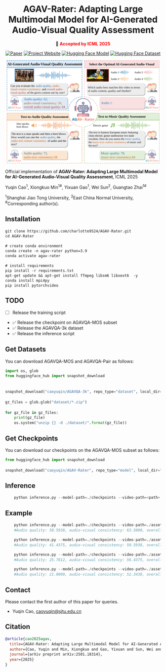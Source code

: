 <div align="center">

# AGAV-Rater: Adapting Large Multimodal Model for AI-Generated Audio-Visual Quality Assessment


🎉 **<font color=#FF000>Accepted by ICML 2025</font>**


[![Paper](https://img.shields.io/badge/arXiv-Paper-b31b1b?logo=arxiv&logoColor=b31b1b)](https://arxiv.org/pdf/2501.18314v1)
[![Project Website](https://img.shields.io/badge/AGAV--Rater-Website-4CAF50?logo=googlechrome&logoColor=white)](https://agav-rater.github.io/)
[![Hugging Face Model](https://img.shields.io/badge/%F0%9F%A4%97%20Hugging%20Face-Model-blue)](https://huggingface.co/caoyuqin/AGAV-Rater)
[![Hugging Face Dataset](https://img.shields.io/badge/%F0%9F%A4%97%20Hugging%20Face-Dataset-orange)](https://huggingface.co/datasets/caoyuqin/AGAVQA-3k)
</div>

![Teaser Image](fig/AGAV-Rater.svg)

Official implementation of **AGAV-Rater: Adapting Large Multimodal Model for AI-Generated Audio-Visual Quality Assessment**, ICML 2025

Yuqin Cao<sup>1</sup>, Xiongkuo Min<sup>1</sup><sup>#</sup>, Yixuan Gao<sup>1</sup>, Wei Sun<sup>2</sup>, Guangtao Zhai<sup>1</sup><sup>#</sup>

<sup>1</sup>Shanghai Jiao Tong University, <sup>2</sup>East China Normal University, <sup>#</sup>Corresponding author(s). 

## Installation
```shell
git clone https://github.com/charlotte9524/AGAV-Rater.git
cd AGAV-Rater

# create conda environment
conda create -n agav-rater python=3.9
conda activate agav-rater

# install requirements
pip install -r requirements.txt
apt-get update && apt-get install ffmpeg libsm6 libxext6  -y
conda install mpi4py
pip install pytorchvideo
```

## TODO
- [ ] Release the training script
- ✅ Release the checkpoint on AGAVQA-MOS subset
- ✅ Release the AGAVQA-3k dataset
- ✅ Release the inference script


## Get Datasets
You can download AGAVQA-MOS and AGAVQA-Pair as follows:
```python
import os, glob
from huggingface_hub import snapshot_download


snapshot_download("caoyuqin/AGAVQA-3k", repo_type="dataset", local_dir="./dataset", local_dir_use_symlinks=False)

gz_files = glob.glob("dataset/*.zip")

for gz_file in gz_files:
    print(gz_file)
    os.system("unzip {} -d ./dataset/".format(gz_file))
```

## Get Checkpoints
You can download our checkpoints on the AGAVQA-MOS subset as follows:
```python
from huggingface_hub import snapshot_download

snapshot_download("caoyuqin/AGAV-Rater", repo_type="model", local_dir="./checkpoints", local_dir_use_symlinks=False)
```

## Inference
```python
    python inference.py --model-path=./checkpoints --video-path=<path>
```

## Example
```python
    python inference.py --model-path=./checkpoints --video-path=./assets/33_sora_elevenlabs_2_rank1.mp4
    #Audio quality: 50.5938, audio-visual consistency: 63.5000, overall audio-visual quality: 52.8438
```
```python
    python inference.py --model-path=./checkpoints --video-path=./assets/33_sora_elevenlabs_0_rank2.mp4
    #Audio quality: 41.4375, audio-visual consistency: 50.5938, overall audio-visual quality: 41.4375
```

```python
    python inference.py --model-path=./checkpoints --video-path=./assets/33_sora_elevenlabs_1_rank3.mp4
    #Audio quality: 25.7812, audio-visual consistency: 56.4375, overall audio-visual quality: 37.8438
```

```python
    python inference.py --model-path=./checkpoints --video-path=./assets/33_sora_elevenlabs_4_rank4.mp4
    #Audio quality: 21.0000, audio-visual consistency: 52.3438, overall audio-visual quality: 33.8125
```

## Contact

Please contact the first author of this paper for queries.

- Yuqin Cao, caoyuqin@sjtu.edu.cn


## Citation

```bibtex
@article{cao2025agav,
  title={AGAV-Rater: Adapting Large Multimodal Model for AI-Generated Audio-Visual Quality Assessment},
  author={Cao, Yuqin and Min, Xiongkuo and Gao, Yixuan and Sun, Wei and Zhai, Guangtao},
  journal={arXiv preprint arXiv:2501.18314},
  year={2025}
}
```
